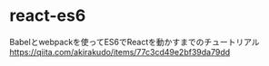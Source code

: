 # react-es6

Babelとwebpackを使ってES6でReactを動かすまでのチュートリアル
https://qiita.com/akirakudo/items/77c3cd49e2bf39da79dd

